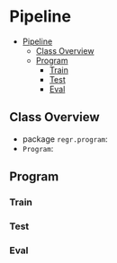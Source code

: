 # Pipeline

- [Pipeline](#pipeline)
  - [Class Overview](#class-overview)
  - [Program](#program)
    - [Train](#train)
    - [Test](#test)
    - [Eval](#eval)

## Class Overview

- package `regr.program`:
- `Program`:

## Program

### Train

### Test

### Eval
